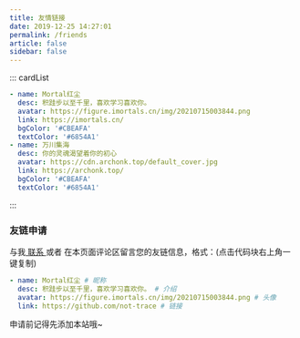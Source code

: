 ```yaml
---
title: 友情链接
date: 2019-12-25 14:27:01
permalink: /friends
article: false
sidebar: false
---
```


<!--
普通卡片列表容器，可用于友情链接、项目推荐、古诗词展示等。
cardList 后面可跟随一个数字表示每行最多显示多少个，选值范围1~4，默认3。在小屏时会根据屏幕宽度减少每行显示数量。
 - name: 麋鹿鲁哟
  desc: 大道至简，知易行难
  avatar: https://cdn.jsdelivr.net/gh/xugaoyi/image_store/blog/20200122153807.jpg # 可选
  link: https://www.cnblogs.com/miluluyo/ # 可选
  bgColor: '#CBEAFA' # 可选，默认var(--bodyBg)。颜色值有#号时请添加单引号
  textColor: '#6854A1' # 可选，默认var(--textColor)
-->
::: cardList
```yaml
- name: Mortal红尘
  desc: 积跬步以至千里，喜欢学习喜欢你。
  avatar: https://figure.imortals.cn/img/20210715003844.png
  link: https://imortals.cn/
  bgColor: '#CBEAFA'
  textColor: '#6854A1'
- name: 万川集海
  desc: 你的灵魂渴望着你的初心
  avatar: https://cdn.archonk.top/default_cover.jpg
  link: https://archonk.top/
  bgColor: '#CBEAFA'
  textColor: '#6854A1'
```
:::


### 友链申请

与我[ 联系 ](/about/#联系)或者 在本页面评论区留言您的友链信息，格式：(点击代码块右上角一键复制)


```yaml
- name: Mortal红尘 # 昵称
  desc: 积跬步以至千里，喜欢学习喜欢你。 # 介绍
  avatar: https://figure.imortals.cn/img/20210715003844.png # 头像
  link: https://github.com/not-trace # 链接
```

申请前记得先添加本站哦~
<Valine></Valine>